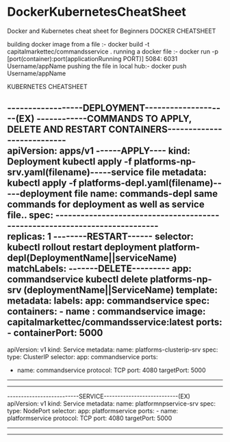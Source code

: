 # DockerKubernetesCheatSheet
Docker and Kubernetes cheat sheet for Beginners
DOCKER CHEATSHEET

building docker image from a file :- docker build -t capitalmarkettec/commandsservice .
running a docker file :- docker run -p [port(container):port(applicationRunning PORT)] 5084: 6031 Username/appName
pushing the file in local hub:- docker push Username/appName


KUBERNETES CHEATSHEET

------------------DEPLOYMENT--------------------(EX) 			------------COMMANDS TO APPLY, DELETE AND RESTART CONTAINERS---------------------------		
apiVersion: apps/v1							------APPLY----	
kind: Deployment								kubectl apply -f platforms-np-srv.yaml(filename)-----service file
metadata:									kubectl apply -f platforms-depl.yaml(filename)-----deployment file
    name: commands-depl									same commands for deployment as well as service file..
spec:									---------------------------------------------------------------------------					
   replicas: 1								--------RESTART------
   selector:									kubectl rollout restart deployment platform-depl(DeploymentName||serviceName)
    matchLabels:							-------DELETE---------
        app: commandservice							kubectl delete platforms-np-srv (deploymentName||ServiceName)
   template:
     metadata:
        labels:
            app: commandservice
     spec:
        containers:
            - name : commandservice
              image: capitalmarkettec/commandsservice:latest
              ports: 
                - containerPort: 5000
---
apiVersion: v1
kind: Service
metadata:
    name: platforms-clusterip-srv
spec:
   type: ClusterIP
   selector:
    app: commandservice
   ports: 
   - name: commandservice
     protocol: TCP
     port: 4080
     targetPort: 5000
---------------------------------------------------------------
--------------------------------------------------------------- 	
--------------------------SERVICE---------------------------(EX)	
apiVersion: v1
kind: Service
metadata:
  name: platformnpservice-srv
spec:
  type: NodePort
  selector:
    app: platformservice
  ports:
    - name: platformservice
      protocol: TCP
      port: 4080
      targetPort: 5000

-----------------------------------------------------------------------
-----------------------------------------------------------------------
								
